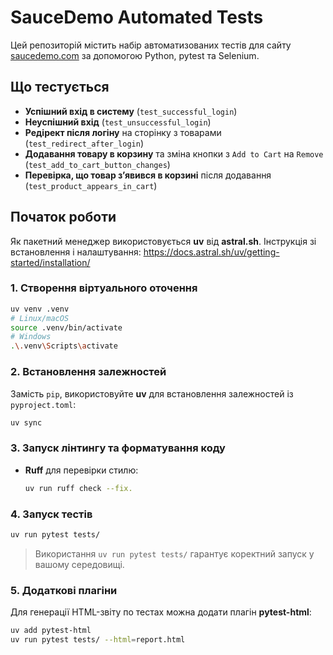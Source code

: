 # SauceDemo Automated Tests

Цей репозиторій містить набір автоматизованих тестів для сайту [saucedemo.com](https://www.saucedemo.com/) за допомогою Python, pytest та Selenium.


## Що тестується
- **Успішний вхід в систему** (`test_successful_login`)
- **Неуспішний вхід** (`test_unsuccessful_login`)
- **Редірект після логіну** на сторінку з товарами (`test_redirect_after_login`)
- **Додавання товару в корзину** та зміна кнопки з `Add to Cart` на `Remove` (`test_add_to_cart_button_changes`)
- **Перевірка, що товар зʼявився в корзині** після додавання (`test_product_appears_in_cart`)

## Початок роботи

Як пакетний менеджер використовується **uv** від **astral.sh**.
Інструкція зі встановлення і налаштування: https://docs.astral.sh/uv/getting-started/installation/
### 1. Створення віртуального оточення

```bash
uv venv .venv
# Linux/macOS
source .venv/bin/activate
# Windows
.\.venv\Scripts\activate
````

### 2. Встановлення залежностей

Замість `pip`, використовуйте **uv** для встановлення залежностей із `pyproject.toml`:

```bash
uv sync
```

### 3. Запуск лінтингу та форматування коду

* **Ruff** для перевірки стилю:

  ```bash
  uv run ruff check --fix.
  ```

### 4. Запуск тестів

```bash
uv run pytest tests/
```

> Використання `uv run pytest tests/` гарантує коректний запуск у вашому середовищі.

### 5. Додаткові плагіни

Для генерації HTML-звіту по тестах можна додати плагін **pytest-html**:

```bash
uv add pytest-html
uv run pytest tests/ --html=report.html
```

